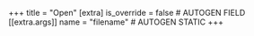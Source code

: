 +++
title = "Open"
[extra]
is_override = false # AUTOGEN FIELD
[[extra.args]]
name = "filename" # AUTOGEN STATIC
+++